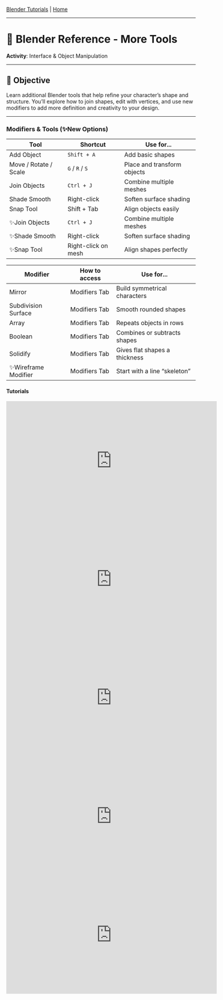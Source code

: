 [Blender Tutorials](README.md) | [Home](../../README.md)

-------------------------------------------------------------------------------

# 🧱 Blender Reference - More Tools  

**Activity**: Interface & Object Manipulation

---

## 🎯 Objective  
Learn additional Blender tools that help refine your character’s shape and structure. You’ll explore how to join shapes, edit with vertices, and use new modifiers to add more definition and creativity to your design.

---

### Modifiers & Tools (✨New Options)

| Tool                      | Shortcut               | Use for...                     |
|---------------------------|------------------------|--------------------------------|
| Add Object                | `Shift + A`            | Add basic shapes               |
| Move / Rotate / Scale     | `G` / `R` / `S`        | Place and transform objects    |
| Join Objects              | `Ctrl + J`             | Combine multiple meshes        |
| Shade Smooth              | Right-click            | Soften surface shading         |
| Snap Tool                 | Shift + Tab            | Align objects easily           |
| ✨Join Objects            | `Ctrl + J`             | Combine multiple meshes        |
| ✨Shade Smooth            | Right-click            | Soften surface shading         |
| ✨Snap Tool               | Right-click on mesh    | Align shapes perfectly         |

| Modifier              | How to access   | Use for...                     |
|-----------------------|-----------------|--------------------------------|
| Mirror                | Modifiers Tab   | Build symmetrical characters   |
| Subdivision Surface   | Modifiers Tab   | Smooth rounded shapes          |
| Array                 | Modifiers Tab   | Repeats objects in rows        |
| Boolean               | Modifiers Tab   | Combines or subtracts shapes   |
| Solidify              | Modifiers Tab   | Gives flat shapes a thickness  |
| ✨Wireframe Modifier  | Modifiers Tab   | Start with a line “skeleton”   |

#### Tutorials

<iframe width="560" height="315" src="https://www.youtube.com/embed/9zsoeV85yUk?si=S4OSa2sUklpqjNKo" title="YouTube video player" frameborder="0" allow="accelerometer; autoplay; clipboard-write; encrypted-media; gyroscope; picture-in-picture; web-share" referrerpolicy="strict-origin-when-cross-origin" allowfullscreen></iframe>

<iframe width="560" height="315" src="https://www.youtube.com/embed/9zsoeV85yUk?si=S4OSa2sUklpqjNKo" title="YouTube video player" frameborder="0" allow="accelerometer; autoplay; clipboard-write; encrypted-media; gyroscope; picture-in-picture; web-share" referrerpolicy="strict-origin-when-cross-origin" allowfullscreen></iframe>

<iframe width="560" height="315" src="https://www.youtube.com/embed/o-bEbTGdIcQ?si=EtVJZGw82PGqjgC9" title="YouTube video player" frameborder="0" allow="accelerometer; autoplay; clipboard-write; encrypted-media; gyroscope; picture-in-picture; web-share" referrerpolicy="strict-origin-when-cross-origin" allowfullscreen></iframe>

<iframe width="560" height="315" src="https://www.youtube.com/embed/9gn_1V1sCS8?si=ZWJ2m8zSvTYSyMyk" title="YouTube video player" frameborder="0" allow="accelerometer; autoplay; clipboard-write; encrypted-media; gyroscope; picture-in-picture; web-share" referrerpolicy="strict-origin-when-cross-origin" allowfullscreen></iframe>

<iframe width="560" height="315" src="https://www.youtube.com/embed/FPLhz2X3axo?si=WQ7jD-3iiHGdHy1b" title="YouTube video player" frameborder="0" allow="accelerometer; autoplay; clipboard-write; encrypted-media; gyroscope; picture-in-picture; web-share" referrerpolicy="strict-origin-when-cross-origin" allowfullscreen></iframe>


